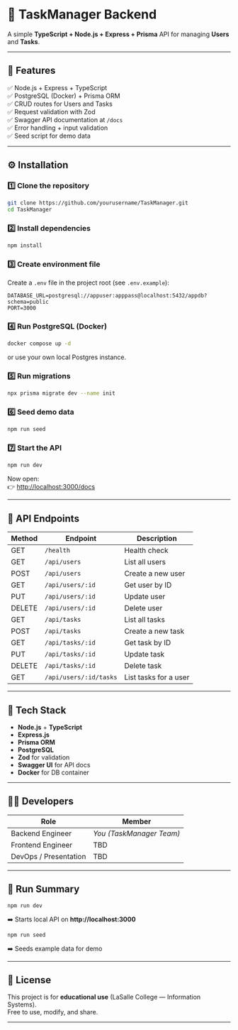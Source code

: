 # 🧠 TaskManager Backend

A simple **TypeScript + Node.js + Express + Prisma** API for managing **Users** and **Tasks**.

---

## 🚀 Features

✅ Node.js + Express + TypeScript  
✅ PostgreSQL (Docker) + Prisma ORM  
✅ CRUD routes for Users and Tasks  
✅ Request validation with Zod  
✅ Swagger API documentation at `/docs`  
✅ Error handling + input validation  
✅ Seed script for demo data

---

## ⚙️ Installation

### 1️⃣ Clone the repository

```bash
git clone https://github.com/yourusername/TaskManager.git
cd TaskManager
```

### 2️⃣ Install dependencies

```bash
npm install
```

### 3️⃣ Create environment file

Create a `.env` file in the project root (see `.env.example`):

```
DATABASE_URL=postgresql://appuser:apppass@localhost:5432/appdb?schema=public
PORT=3000
```

### 4️⃣ Run PostgreSQL (Docker)

```bash
docker compose up -d
```

or use your own local Postgres instance.

### 5️⃣ Run migrations

```bash
npx prisma migrate dev --name init
```

### 6️⃣ Seed demo data

```bash
npm run seed
```

### 7️⃣ Start the API

```bash
npm run dev
```

Now open:  
👉 [http://localhost:3000/docs](http://localhost:3000/docs)

---

## 🧩 API Endpoints

| Method | Endpoint | Description |
|---------|-----------|-------------|
| GET | `/health` | Health check |
| GET | `/api/users` | List all users |
| POST | `/api/users` | Create a new user |
| GET | `/api/users/:id` | Get user by ID |
| PUT | `/api/users/:id` | Update user |
| DELETE | `/api/users/:id` | Delete user |
| GET | `/api/tasks` | List all tasks |
| POST | `/api/tasks` | Create a new task |
| GET | `/api/tasks/:id` | Get task by ID |
| PUT | `/api/tasks/:id` | Update task |
| DELETE | `/api/tasks/:id` | Delete task |
| GET | `/api/users/:id/tasks` | List tasks for a user |

---

## 🧰 Tech Stack

- **Node.js** + **TypeScript**
- **Express.js**
- **Prisma ORM**
- **PostgreSQL**
- **Zod** for validation
- **Swagger UI** for API docs
- **Docker** for DB container

---

## 🧑‍💻 Developers

| Role | Member |
|------|---------|
| Backend Engineer | *You (TaskManager Team)* |
| Frontend Engineer | TBD |
| DevOps / Presentation | TBD |

---

## 🏁 Run Summary

```
npm run dev
```
➡️ Starts local API on **http://localhost:3000**  

```
npm run seed
```
➡️ Seeds example data for demo

---

## 📘 License

This project is for **educational use** (LaSalle College — Information Systems).  
Free to use, modify, and share.

---

